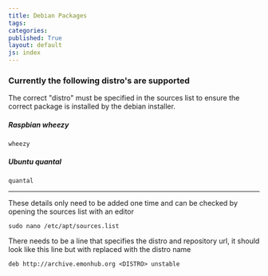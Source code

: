 ```yaml
---
title: Debian Packages
tags: 
categories: 
published: True
layout: default
js: index
---
```


### Currently the following distro's are supported

The correct "distro" must be specified in the sources list to ensure the correct package is installed by the debian installer.

##### Raspbian wheezy

    wheezy

##### Ubuntu quantal

    quantal
    
------------------------------------------------------------
    

These details only need to be added one time and can be checked by opening the sources list with an editor

    sudo nano /etc/apt/sources.list
    
There needs to be a line that specifies the distro and repository url, it should look like this line but with <DISTRO> replaced with the distro name

    deb http://archive.emonhub.org <DISTRO> unstable


    
